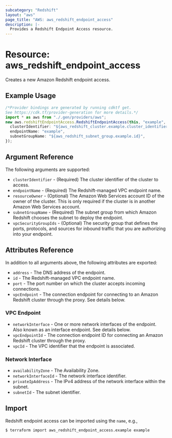 ```yaml
---
subcategory: "Redshift"
layout: "aws"
page_title: "AWS: aws_redshift_endpoint_access"
description: |-
  Provides a Redshift Endpoint Access resource.
---
```


# Resource: aws\_redshift\_endpoint\_access

Creates a new Amazon Redshift endpoint access.

## Example Usage

```typescript
/*Provider bindings are generated by running cdktf get.
See https://cdk.tf/provider-generation for more details.*/
import * as aws from "./.gen/providers/aws";
new aws.redshiftEndpointAccess.RedshiftEndpointAccess(this, "example", {
  clusterIdentifier: "${aws_redshift_cluster.example.cluster_identifier}",
  endpointName: "example",
  subnetGroupName: "${aws_redshift_subnet_group.example.id}",
});

```

## Argument Reference

The following arguments are supported:

* `clusterIdentifier` - (Required) The cluster identifier of the cluster to access.
* `endpointName` - (Required) The Redshift-managed VPC endpoint name.
* `resourceOwner` - (Optional) The Amazon Web Services account ID of the owner of the cluster. This is only required if the cluster is in another Amazon Web Services account.
* `subnetGroupName` - (Required) The subnet group from which Amazon Redshift chooses the subnet to deploy the endpoint.
* `vpcSecurityGroupIds` - (Optional) The security group that defines the ports, protocols, and sources for inbound traffic that you are authorizing into your endpoint.

## Attributes Reference

In addition to all arguments above, the following attributes are exported:

* `address` - The DNS address of the endpoint.
* `id` - The Redshift-managed VPC endpoint name.
* `port` - The port number on which the cluster accepts incoming connections.
* `vpcEndpoint` - The connection endpoint for connecting to an Amazon Redshift cluster through the proxy. See details below.

### VPC Endpoint

* `networkInterface` - One or more network interfaces of the endpoint. Also known as an interface endpoint. See details below.
* `vpcEndpointId` - The connection endpoint ID for connecting an Amazon Redshift cluster through the proxy.
* `vpcId` - The VPC identifier that the endpoint is associated.

### Network Interface

* `availabilityZone` - The Availability Zone.
* `networkInterfaceId` - The network interface identifier.
* `privateIpAddress` - The IPv4 address of the network interface within the subnet.
* `subnetId` - The subnet identifier.

## Import

Redshift endpoint access can be imported using the `name`, e.g.,

```console
$ terraform import aws_redshift_endpoint_access.example example
```
